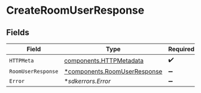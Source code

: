 # CreateRoomUserResponse


## Fields

| Field                                                                       | Type                                                                        | Required                                                                    | Description                                                                 |
| --------------------------------------------------------------------------- | --------------------------------------------------------------------------- | --------------------------------------------------------------------------- | --------------------------------------------------------------------------- |
| `HTTPMeta`                                                                  | [components.HTTPMetadata](../../models/components/httpmetadata.md)          | :heavy_check_mark:                                                          | N/A                                                                         |
| `RoomUserResponse`                                                          | [*components.RoomUserResponse](../../models/components/roomuserresponse.md) | :heavy_minus_sign:                                                          | Success                                                                     |
| `Error`                                                                     | **sdkerrors.Error*                                                          | :heavy_minus_sign:                                                          | Error                                                                       |